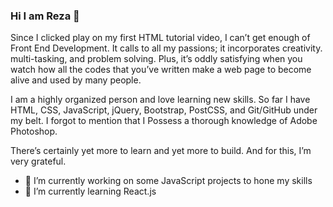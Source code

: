 ### Hi I am Reza 👋

Since I clicked play on my first HTML tutorial video, I can’t get enough of Front End Development. It calls to all my passions; it incorporates creativity. multi-tasking, and problem solving. Plus, it’s oddly satisfying when you watch how all the codes that you’ve written make a web page to become alive and used by many people.  

I am a highly organized person and love learning new skills. So far I have HTML, CSS, JavaScript, jQuery, Bootstrap, PostCSS, and Git/GitHub under my belt. I forgot to mention that I Possess a thorough knowledge of Adobe Photoshop.  

There’s certainly yet more to learn and yet more to build. And for this, I’m very grateful.

- 🔭 I’m currently working on some JavaScript projects to hone my skills
- 🌱 I’m currently learning React.js


